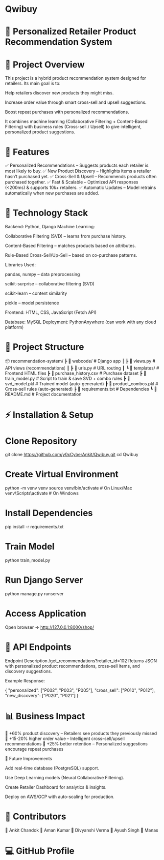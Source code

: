# Qwibuy

# 🛒 Personalized Retailer Product Recommendation System
# 📌 Project Overview

This project is a hybrid product recommendation system designed for retailers.
Its main goal is to:

Help retailers discover new products they might miss.

Increase order value through smart cross-sell and upsell suggestions.

Boost repeat purchases with personalized recommendations.

It combines machine learning (Collaborative Filtering + Content-Based Filtering) with business rules (Cross-sell / Upsell) to give intelligent, personalized product suggestions.

# 🚀 Features

✅ Personalized Recommendations – Suggests products each retailer is most likely to buy.
✅ New Product Discovery – Highlights items a retailer hasn’t purchased yet.
✅ Cross-Sell & Upsell – Recommends products often purchased together.
✅ Fast & Scalable – Optimized API responses (<200ms) & supports 10k+ retailers.
✅ Automatic Updates – Model retrains automatically when new purchases are added.

# 🧠 Technology Stack

Backend: Python, Django
Machine Learning:

Collaborative Filtering (SVD) – learns from purchase history.

Content-Based Filtering – matches products based on attributes.

Rule-Based Cross-Sell/Up-Sell – based on co-purchase patterns.

Libraries Used:

pandas, numpy – data preprocessing

scikit-surprise – collaborative filtering (SVD)

scikit-learn – content similarity

pickle – model persistence

Frontend: HTML, CSS, JavaScript (Fetch API)

Database: MySQL
Deployment: PythonAnywhere (can work with any cloud platform)

# 📂 Project Structure
📦 recommendation-system/
 ┣ 📂 webcode/              # Django app
 ┃ ┣ 📜 views.py           # API views (recommendations)
 ┃ ┣ 📜 urls.py            # URL routing
 ┃ ┗ 📜 templates/         # Frontend HTML files
 ┣ 📜 purchase_history.csv  # Purchase dataset
 ┣ 📜 train_model.py        # Script to train & save SVD + combo rules
 ┣ 📜 svd_model.pkl         # Trained model (auto-generated)
 ┣ 📜 product_combos.pkl    # Cross-sell rules (auto-generated)
 ┣ 📜 requirements.txt      # Dependencies
 ┗ 📜 README.md             # Project documentation

# ⚡ Installation & Setup

# Clone Repository

git clone https://github.com/y0xCyberAnkit/Qwibuy.git
cd Qwibuy


# Create Virtual Environment

python -m venv venv
source venv/bin/activate   # On Linux/Mac
venv\Scripts\activate      # On Windows


# Install Dependencies

pip install -r requirements.txt


# Train Model

python train_model.py


# Run Django Server

python manage.py runserver


# Access Application
Open browser → http://127.0.0.1:8000/shop/

# 📡 API Endpoints
Endpoint	Description
/get_recommendations?retailer_id=102	Returns JSON with personalized product recommendations, cross-sell items, and discovery suggestions.

Example Response:

{
  "personalized": ["P002", "P003", "P005"],
  "cross_sell": ["P010", "P012"],
  "new_discovery": ["P020", "P021"]
}

# 📊 Business Impact

📌 +60% product discovery – Retailers see products they previously missed
📌 +15-20% higher order value – Intelligent cross-sell/upsell recommendations
📌 +25% better retention – Personalized suggestions encourage repeat purchases

🔮 Future Improvements

Add real-time database (PostgreSQL) support.

Use Deep Learning models (Neural Collaborative Filtering).

Create Retailer Dashboard for analytics & insights.

Deploy on AWS/GCP with auto-scaling for production.

# 🤝 Contributors

👤 Ankit Chandok
👤 Aman Kumar
👤 Divyanshi Verma
👤 Ayush Singh
👤 Manas

# 💻 GitHub Profile


